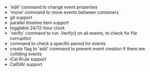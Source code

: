 * 'edit' command to change event properties
* 'move' command to move events between containers
* git support
* parallel timeline item support
* togglable 24/12-hour clock
* 'verify' command to run .Verify() on all events, to check for file corruption
* command to check a specific period for events
* create flag to 'add' command to prevent event creation if there are colliding events
* iCal Rrule support
* CalDAV support
